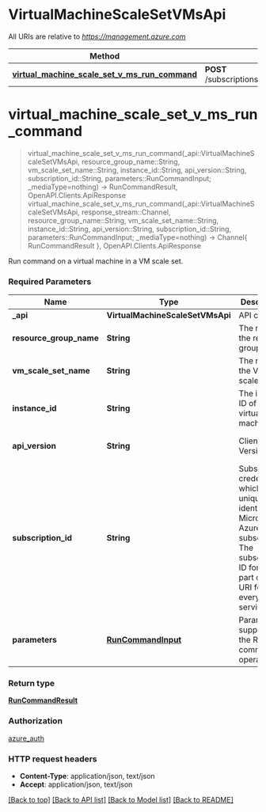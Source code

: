 # VirtualMachineScaleSetVMsApi

All URIs are relative to *https://management.azure.com*

Method | HTTP request | Description
------------- | ------------- | -------------
[**virtual_machine_scale_set_v_ms_run_command**](VirtualMachineScaleSetVMsApi.md#virtual_machine_scale_set_v_ms_run_command) | **POST** /subscriptions/{subscriptionId}/resourceGroups/{resourceGroupName}/providers/Microsoft.Compute/virtualMachineScaleSets/{vmScaleSetName}/virtualmachines/{instanceId}/runCommand | 


# **virtual_machine_scale_set_v_ms_run_command**
> virtual_machine_scale_set_v_ms_run_command(_api::VirtualMachineScaleSetVMsApi, resource_group_name::String, vm_scale_set_name::String, instance_id::String, api_version::String, subscription_id::String, parameters::RunCommandInput; _mediaType=nothing) -> RunCommandResult, OpenAPI.Clients.ApiResponse <br/>
> virtual_machine_scale_set_v_ms_run_command(_api::VirtualMachineScaleSetVMsApi, response_stream::Channel, resource_group_name::String, vm_scale_set_name::String, instance_id::String, api_version::String, subscription_id::String, parameters::RunCommandInput; _mediaType=nothing) -> Channel{ RunCommandResult }, OpenAPI.Clients.ApiResponse



Run command on a virtual machine in a VM scale set.

### Required Parameters

Name | Type | Description  | Notes
------------- | ------------- | ------------- | -------------
 **_api** | **VirtualMachineScaleSetVMsApi** | API context | 
**resource_group_name** | **String**| The name of the resource group. | [default to nothing]
**vm_scale_set_name** | **String**| The name of the VM scale set. | [default to nothing]
**instance_id** | **String**| The instance ID of the virtual machine. | [default to nothing]
**api_version** | **String**| Client Api Version. | [default to nothing]
**subscription_id** | **String**| Subscription credentials which uniquely identify Microsoft Azure subscription. The subscription ID forms part of the URI for every service call. | [default to nothing]
**parameters** | [**RunCommandInput**](RunCommandInput.md)| Parameters supplied to the Run command operation. | 

### Return type

[**RunCommandResult**](RunCommandResult.md)

### Authorization

[azure_auth](../README.md#azure_auth)

### HTTP request headers

 - **Content-Type**: application/json, text/json
 - **Accept**: application/json, text/json

[[Back to top]](#) [[Back to API list]](../README.md#api-endpoints) [[Back to Model list]](../README.md#models) [[Back to README]](../README.md)

